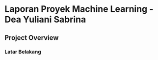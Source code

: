 # Laporan Proyek Machine Learning - Dea Yuliani Sabrina

## Project Overview

### Latar Belakang















